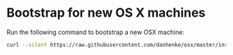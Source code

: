 # Bootstrap for new OS X machines

Run the following command to bootstrap a new OSX machine:
```bash
curl --silent https://raw.githubusercontent.com/danhenke/osx/master/install.sh | sh
```
